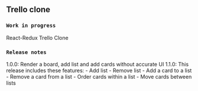 
## Trello clone

### `Work in progress`

React-Redux Trello Clone

### `Release notes`

1.0.0: Render a board, add list and add cards without accurate UI
1.1.0: This release includes these features:
       - Add list
       - Remove list
       - Add a card to a list
       - Remove a card from a list
       - Order cards within a list
       - Move cards between lists 


